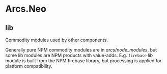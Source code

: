 Arcs.Neo
========
lib
---

Commodity modules used by other components.

Generally pure NPM commodity modules are in _arcs/node_modules_,
but some lib modules are NPM products with value-adds. E.g.
`firebase` lib module is built from the NPM firebase library, but
processing is applied for platform compatibility.

